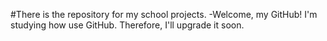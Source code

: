 #There is the repository for my school projects.
-Welcome, my GitHub! I'm studying how use GitHub. Therefore, I'll upgrade it soon.


